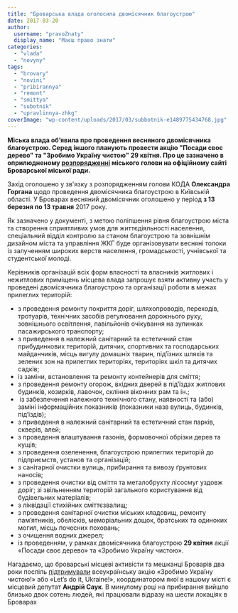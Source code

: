 ```yaml
---
title: "Броварська влада оголосила двомісячник благоустрою"
date: 2017-03-20
author: 
  username: "pravoZnaty"
  display_name: "Маєш право знати"
categories: 
  - "vlada"
  - "novyny"
tags: 
  - "brovary"
  - "novini"
  - "pribirannya"
  - "remont"
  - "smittya"
  - "subotnik"
  - "upravlinnya-zhkg"
coverImage: "wp-content/uploads/2017/03/subbotnik-e1489775434768.jpg"
---
```


**Міська влада об’явила про проведення весняного двомісячника благоустрою. Серед іншого планують провести акцію "Посади своє дерево" та "Зробимо Україну чистою" 29 квітня. Про це зазначено в оприлюдненому [розпорядженні](http://brovary-rada.gov.ua/documents/26903.html) міського голови на офіційному сайті Броварської міської ради.**

Захід оголошено у зв'язку з розпорядженням голови КОДА **Олександра Горгана** щодо проведення двомісячника благоустрою в Київській області. У Броварах весняний двомісячник оголошено у період **з 13 березня по 13 травня** 2017 року.

Як зазначено у документі, з метою поліпшення рівня благоустрою міста та створення сприятливих умов для життєдіяльності населення, спеціальний відділ контролю за станом благоустрою та зовнішнім дизайном міста та управління ЖКГ буде організовувати весняні толоки із залученням широких верств населення, громадськості, учнівської та студентської молоді.

Керівників організацій всіх форм власності та власників житлових і нежитлових приміщень місцева влада запрошує взяти активну участь у проведені двомісячника благоустрою та організації роботи в межах прилеглих територій:

- з проведення ремонту покриття доріг, шляхопроводів, переходів, тротуарів, технічних засобів регулювання дорожнього руху, зовнішнього освітлення, павільйонів очікування на зупинках пасажирського транспорту;
- з приведення в належний санітарний та естетичний стан прибудинкових територій, дитячих, спортивних та господарських майданчиків, місць вигулу домашніх тварин, під’їзних шляхів та зелених зон на прилеглих територіях, територіях шкіл та дитячих садків;
- із заміни, встановлення та ремонту контейнерів для сміття;
- з проведення ремонту огорож, вхідних дверей в під’їздах житлових будинків, козирків, лавочок, скління віконних рам та ін.;
-  із забезпечення належного технічного стану, наявності та (або) заміні інформаційних показників (показники назв вулиць, будинків, під’їздів);
- з приведення в належний санітарний та естетичний стан парків, скверів, алей;
- з проведення влаштування газонів, формовочної обрізки дерев та кущів;
- з проведення озеленення, благоустрою прилеглих територій до підприємств, установ та організацій;
- з санітарної очистки вулиць, прибирання та вивозу ґрунтових наносів;
- з проведення очистки від сміття та металобрухту лісосмуг уздовж доріг; зі звільненням територій загального користування від будівельних матеріалів;
- з ліквідації стихійних сміттєзвалищ;
- з проведення санітарної очистки міських кладовищ, ремонту пам’ятників, обелісків, меморіальних дощок, братських та одиноких могил, місць почесних поховань;
- з очищення водних джерел;
- із проведенням, у рамках двомісячника благоустрою **29 квітня** акції «Посади своє дерево» та «Зробимо Україну чистою».

Нагадаємо, що броварські місцеві активісти та мешканці Броварів два роки поспіль [підтримували](https://mpz.brovary.org/velykyj-subotnyk-brovarchany-zibraly-2000-mishkiv-smittya/) всеукраїнську акцію «Зробимо Україну чистою!» або «Let’s do it, Ukraine!», координатором якої в нашому місті є місцевий депутат **Андрій Саук**. В минулому році на прибирання вийшло близько двох сотень людей, які працювали відразу на шести локаціях в Броварах
